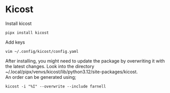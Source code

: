 # Kicost
Install kicost
```console
pipx install kicost
```
Add keys 
```console
vim ~/.config/kicost/config.yaml
```
After installing, you might need to update the package by overwriting it with the latest changes.
Look into the directory ~/.local/pipx/venvs/kicost/lib/python3.12/site-packages/kicost.  
An order can be generated using;
```console
kicost -i "%I" --overwrite --include farnell
```
